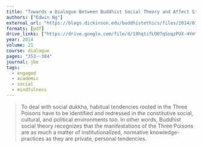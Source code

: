 ```yaml
---
title: "Towards a Dialogue Between Buddhist Social Theory and Affect Studies on the Ethico-Political Significance of Mindfulness"
authors: ["Edwin Ng"]
external_url: "https://blogs.dickinson.edu/buddhistethics/files/2014/01/Ng-BuddhistSocialTheory-final.pdf"
formats: [pdf]
drive_links: ["https://drive.google.com/file/d/19hqtifLO07qSoqzPUX-4YmYdM81Zq6-K/view?usp=drivesdk"]
year: 2014
volume: 21
course: dialogue
pages: "353--384"
journal: jbe
tags:
  - engaged
  - academic
  - social
  - mindfulness
---
```


>  To deal with social dukkha, habitual tendencies rooted in the Three Poisons have to be identified and redressed in the constitutive social, cultural, and political environments too. In other words, Buddhist social theory recognizes that the manifestations of the Three Poisons are as much a matter of institutionalized, normative knowledge-practices as they are private, personal tendencies. 

